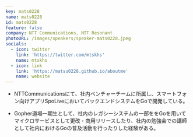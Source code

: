 ```yaml
---
key: mats0228
name: mats0228
id: mats0228
feature: false
company: NTT Communications, NTT Resonant
photoURL: /images/speakers/speaker-mats0228.jpeg
socials:
  - icon: twitter
    link: 'https://twitter.com/mtskhs'
    name: mtskhs
  - icon: link
    link: 'https://matsu0228.github.io/aboutme'
    name: website
---
```


* NTTCommunicationsにて、社内ベンチャーチームに所属し、スマートフォン向けアプリSpoLiveにおいてバックエンドシステムをGoで開発している。  

* Gopher道場一期生として、社内のレガシーシステムの一部ををGoを用いてマイクロサービスとして更改・商用リリースしたり、社内の勉強会での講師として社内におけるGoの普及活動を行ったりした経験がある。
